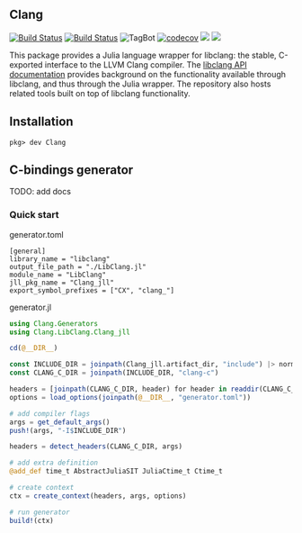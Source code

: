 ## Clang

[![Build Status](https://travis-ci.org/JuliaInterop/Clang.jl.svg?branch=master)](https://travis-ci.org/JuliaInterop/Clang.jl)
[![Build Status](https://github.com/JuliaInterop/Clang.jl/workflows/CI/badge.svg)](https://github.com/JuliaInterop/Clang.jl/actions)
![TagBot](https://github.com/JuliaInterop/Clang.jl/workflows/TagBot/badge.svg)
[![codecov](https://codecov.io/gh/JuliaInterop/Clang.jl/branch/master/graph/badge.svg)](https://codecov.io/gh/JuliaInterop/Clang.jl)
[![](https://img.shields.io/badge/docs-stable-blue.svg)](https://JuliaInterop.github.io/Clang.jl/stable)
[![](https://img.shields.io/badge/docs-dev-blue.svg)](https://JuliaInterop.github.io/Clang.jl/dev)

This package provides a Julia language wrapper for libclang: the stable, C-exported
interface to the LLVM Clang compiler. The [libclang API documentation](http://clang.llvm.org/doxygen/group__CINDEX.html)
provides background on the functionality available through libclang, and thus
through the Julia wrapper. The repository also hosts related tools built
on top of libclang functionality.

## Installation
```
pkg> dev Clang
```

## C-bindings generator

TODO: add docs

### Quick start

generator.toml
```
[general]
library_name = "libclang"
output_file_path = "./LibClang.jl"
module_name = "LibClang"
jll_pkg_name = "Clang_jll"
export_symbol_prefixes = ["CX", "clang_"]
```

generator.jl
```julia
using Clang.Generators
using Clang.LibClang.Clang_jll

cd(@__DIR__)

const INCLUDE_DIR = joinpath(Clang_jll.artifact_dir, "include") |> normpath
const CLANG_C_DIR = joinpath(INCLUDE_DIR, "clang-c")

headers = [joinpath(CLANG_C_DIR, header) for header in readdir(CLANG_C_DIR) if endswith(header, ".h")]
options = load_options(joinpath(@__DIR__, "generator.toml"))

# add compiler flags
args = get_default_args()
push!(args, "-I$INCLUDE_DIR")

headers = detect_headers(CLANG_C_DIR, args)

# add extra definition
@add_def time_t AbstractJuliaSIT JuliaCtime_t Ctime_t

# create context
ctx = create_context(headers, args, options)

# run generator
build!(ctx)
```


